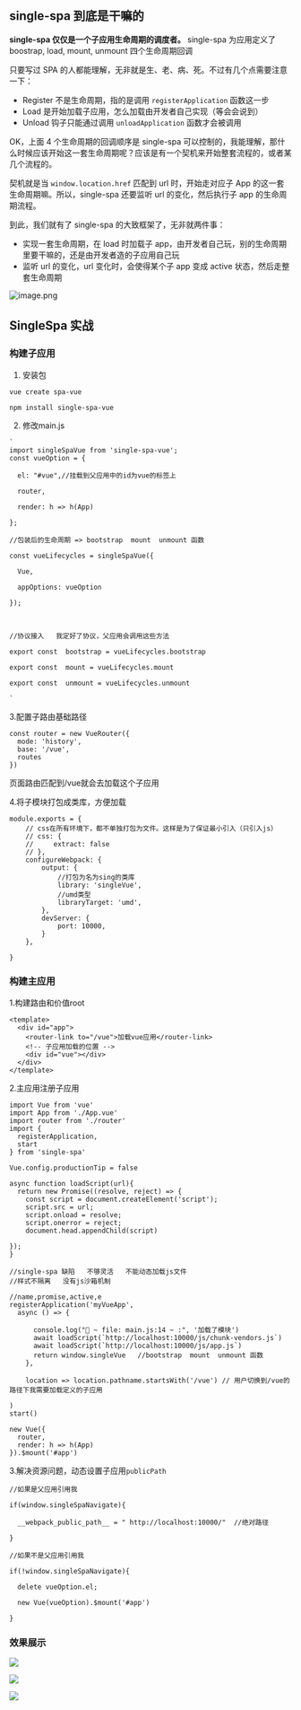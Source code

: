 ## single-spa 到底是干嘛的

**single-spa 仅仅是一个子应用生命周期的调度者。** single-spa 为应用定义了 boostrap, load, mount, unmount 四个生命周期回调

只要写过 SPA 的人都能理解，无非就是生、老、病、死。不过有几个点需要注意一下：

- Register 不是生命周期，指的是调用 `registerApplication` 函数这一步
- Load 是开始加载子应用，怎么加载由开发者自己实现（等会会说到）
- Unload 钩子只能通过调用 `unloadApplication` 函数才会被调用

OK，上面 4 个生命周期的回调顺序是 single-spa 可以控制的，我能理解，那什么时候应该开始这一套生命周期呢？应该是有一个契机来开始整套流程的，或者某几个流程的。

契机就是当 `window.location.href` 匹配到 url 时，开始走对应子 App 的这一套生命周期嘛。所以，single-spa 还要监听 url 的变化，然后执行子 app 的生命周期流程。

到此，我们就有了 single-spa 的大致框架了，无非就两件事：

- 实现一套生命周期，在 load 时加载子 app，由开发者自己玩，别的生命周期里要干嘛的，还是由开发者造的子应用自己玩
- 监听 url 的变化，url 变化时，会使得某个子 app 变成 active 状态，然后走整套生命周期

![image.png](https://p3-juejin.byteimg.com/tos-cn-i-k3u1fbpfcp/38fdaefdd2804aff98da73ebf01605ec~tplv-k3u1fbpfcp-zoom-in-crop-mark:1512:0:0:0.awebp?)

## SingleSpa 实战

### 构建子应用

1. 安装包

`vue create spa-vue`

 `npm install single-spa-vue`

2. 修改main.js

```
`
import singleSpaVue from 'single-spa-vue';
const vueOption = {

  el: "#vue",//挂载到父应用中的id为vue的标签上

  router,

  render: h => h(App)

};

//包装后的生命周期 => bootstrap  mount  unmount 函数

const vueLifecycles = singleSpaVue({

  Vue,

  appOptions: vueOption

});



//协议接入   我定好了协议，父应用会调用这些方法

export const  bootstrap = vueLifecycles.bootstrap

export const  mount = vueLifecycles.mount

export const  unmount = vueLifecycles.unmount

`

```



3.配置子路由基础路径

```
const router = new VueRouter({
  mode: 'history',
  base: '/vue',
  routes
})
```

页面路由匹配到/vue就会去加载这个子应用



4.将子模块打包成类库，方便加载

```
module.exports = {
    // css在所有环境下，都不单独打包为文件。这样是为了保证最小引入（只引入js）
    // css: {
    //     extract: false
    // },
    configureWebpack: {
        output: {
            //打包为名为sing的类库
            library: 'singleVue',
            //umd类型
            libraryTarget: 'umd',
        },
        devServer: {
            port: 10000,
        }
    },
   
}

```

### 构建主应用

1.构建路由和价值root

```
<template>
  <div id="app">
    <router-link to="/vue">加载vue应用</router-link>
    <!-- 子应用加载的位置 -->
    <div id="vue"></div>
  </div>
</template>
```

2.主应用注册子应用

```
import Vue from 'vue'
import App from './App.vue'
import router from './router'
import {
  registerApplication,
  start
} from 'single-spa'

Vue.config.productionTip = false

async function loadScript(url){
  return new Promise((resolve, reject) => {
    const script = document.createElement('script');
    script.src = url;
    script.onload = resolve;
    script.onerror = reject;
    document.head.appendChild(script)
    
});
}

//single-spa 缺陷   不够灵活   不能动态加载js文件
//样式不隔离   没有js沙箱机制

//name,promise,active,e
registerApplication('myVueApp',
  async () => {
    
      console.log("🚀 ~ file: main.js:14 ~ :", '加载了模块')
      await loadScript(`http://localhost:10000/js/chunk-vendors.js`)
      await loadScript(`http://localhost:10000/js/app.js`)
      return window.singleVue   //bootstrap  mount  unmount 函数
    },
    
    location => location.pathname.startsWith('/vue') // 用户切换到/vue的路径下我需要加载定义的子应用

)
start()

new Vue({
  router,
  render: h => h(App)
}).$mount('#app')
```

3.解决资源问题，动态设置子应用`publicPath`

```
//如果是父应用引用我

if(window.singleSpaNavigate){

  __webpack_public_path__ = " http://localhost:10000/"  //绝对路径

}

//如果不是父应用引用我

if(!window.singleSpaNavigate){

  delete vueOption.el;

  new Vue(vueOption).$mount('#app')

}
```

### 效果展示

![](C:\Users\OS\AppData\Roaming\marktext\images\2023-12-16-19-27-08-image.png)

![](C:\Users\OS\AppData\Roaming\marktext\images\2023-12-16-19-27-37-image.png)

![](C:\Users\OS\AppData\Roaming\marktext\images\2023-12-16-19-27-53-image.png)
